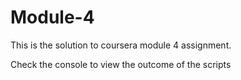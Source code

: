 # Module-4
This is the solution to coursera module 4 assignment.

Check the console to view the outcome of the scripts
